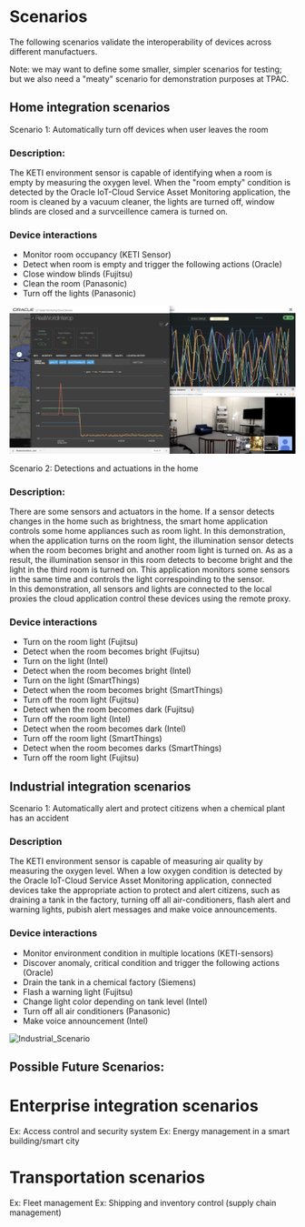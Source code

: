 # Scenarios

The following scenarios validate the interoperability of devices across different manufactuers.

Note: we may want to define some smaller, simpler scenarios for testing; but we also need a "meaty" scenario for demonstration
purposes at TPAC.

## Home integration scenarios

Scenario 1: Automatically turn off devices when user leaves the room  

### Description:
The KETI environment sensor is capable of identifying when a room is empty by measuring the oxygen level.
When the "room empty" condition is detected by the Oracle IoT-Cloud Service Asset Monitoring application,
the room is cleaned by a vacuum cleaner, the lights are turned off, window blinds are closed and
a survceillence camera is turned on.

### Device interactions
- Monitor room occupancy (KETI Sensor)  
- Detect when room is empty and trigger the following actions (Oracle)
- Close window blinds (Fujitsu)
- Clean the room (Panasonic)
- Turn off the lights (Panasonic)

![Home_Scenario](images/Home_Scenario.png)



Scenario 2: Detections and actuations in the home

### Description:
There are some sensors and actuators in the home. If a sensor detects changes in the home such as brightness, 
the smart home application controls some home appliances such as room light. In this demonstration, when the application
turns on the room light, the illumination sensor detects when the room becomes bright and another room light is turned on.
As as a result, the illumination sensor in this room detects to become bright and the light in the third room is turned on.
This application monitors some sensors in the same time and controls the light correspoinding to the sensor.<br>
In this demonstration, all sensors and lights are connected to the local proxies the cloud application control 
these devices using the remote proxy.

### Device interactions
- Turn on the room light (Fujitsu)
- Detect when the room becomes bright (Fujitsu)
- Turn on the light (Intel)
- Detect when the room becomes bright (Intel)
- Turn on the light (SmartThings)
- Detect when the room becomes bright (SmartThings)
- Turn off the room light (Fujitsu)
- Detect when the room becomes dark (Fujitsu)
- Turn off the room light (Intel)
- Detect when the room becomes dark (Intel)
- Turn off the room light (SmartThings)
- Detect when the room becomes darks (SmartThings)
- Turn off the room light (Fujitsu)

## Industrial integration scenarios

Scenario 1: Automatically alert and protect citizens when a chemical plant has an accident

### Description
The KETI environment sensor is capable of measuring air quality by measuring the oxygen level.
When a low oxygen condition is detected by the Oracle IoT-Cloud Service Asset Monitoring application,
connected devices take the appropriate action to protect and alert citizens,
such as draining a tank in the factory, turning off all air-conditioners, flash alert and warning lights,
pubish alert messages and make voice announcements.

### Device interactions
- Monitor environment condition in multiple locations (KETI-sensors)
- Discover anomaly, critical condition and trigger the following actions (Oracle)
- Drain the tank in a chemical factory (Siemens)
- Flash a warning light (Fujitsu)
- Change light color depending on tank level (Intel)
- Turn off all air conditioners (Panasonic)
- Make voice announcement (Intel)

![Industrial_Scenario](images/Industrial_Scenario.png)


## Possible Future Scenarios: 
# Enterprise integration scenarios
Ex: Access control and security system
Ex: Energy management in a smart building/smart city
# Transportation scenarios
Ex: Fleet management
Ex: Shipping and inventory control (supply chain management)

